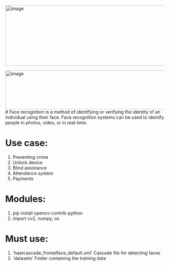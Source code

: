 <img width="1320" height="192" alt="image" src="https://github.com/user-attachments/assets/71bc7ebc-b7cf-4f9f-8550-55de1aaf2cfb" />

<img width="990" height="123" alt="image" src="https://github.com/user-attachments/assets/57ccd91a-d724-492b-b2ba-7dbfe07d45d8" /># Face recognition is a method of identifying or verifying the identity of an individual using their face. Face recognition systems can be used to identify people in photos, video, or in real-time. 
# Use case:
1. Preventing crime
2. Unlock device
3. Blind assistance
4. Attendance system
5. Payments   
# Modules:
1. pip install opencv-contrib-python
2. import cv2, numpy, os
# Must use:
1. 'haarcascade_frontalface_default.xml' Cascade file for detecting faces
2. 'datasets' Folder containing the training data
